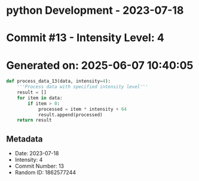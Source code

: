 ﻿# python Development - 2023-07-18
# Commit #13 - Intensity Level: 4
# Generated on: 2025-06-07 10:40:05
```python
def process_data_13(data, intensity=4):
    '''Process data with specified intensity level'''
    result = []
    for item in data:
        if item > 0:
            processed = item * intensity + 64
            result.append(processed)
    return result
```
## Metadata
- Date: 2023-07-18
- Intensity: 4
- Commit Number: 13
- Random ID: 1862577244
